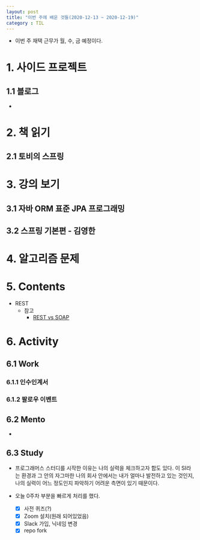 ```yaml
---
layout: post
title: "이번 주에 배운 것들(2020-12-13 ~ 2020-12-19)"
category : TIL
---
```


- 이번 주 재택 근무가 월, 수, 금 예정이다.



# 1. 사이드 프로젝트

## 1.1 블로그

- 



# 2. 책 읽기

## 2.1 토비의 스프링



# 3. 강의 보기

## 3.1 자바 ORM 표준 JPA 프로그래밍

## 3.2 스프링 기본편 - 김영한 



# 4. 알고리즘 문제






# 5. Contents

- REST
  - 참고 
    - [REST vs SOAP](https://www.redhat.com/ko/topics/integration/whats-the-difference-between-soap-rest)



# 6. Activity

## 6.1 Work

### 6.1.1 인수인계서

### 6.1.2 팔로우 이벤트

## 6.2 Mento

- 

## 6.3 Study

- 프로그래머스 스터디를 시작한 이유는 나의 실력을 체크하고자 함도 있다. 이 SI라는 환경과 그 안의 자그마한 나의 회사 안에서는 내가 얼마나 발전하고 있는 것인지, 나의 실력이 어느 정도인지 파악하기 어려운 측면이 있기 때문이다.

- 오늘 0주차 부분을 빠르게 처리를 했다.
  - [x] 사전 퀴즈(?)
  - [x] Zoom 설치(원래 되어있었음)
  - [x] Slack 가입, 닉네임 변경
  - [x] repo fork